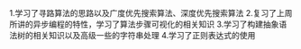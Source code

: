 1.学习了寻路算法的思路以及广度优先搜索算法、深度优先搜索算法
2.复习了上周所讲的异步编程的特性，学习了算法步骤可视化的相关知识
3.学习了构建抽象语法树的相关知识以及高级一些的字符串处理
4.学习了正则表达式的使用